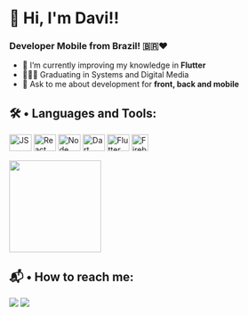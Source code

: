 <h1 align="left">🫡 Hi, I'm Davi!!</h1>
<h3 align="left">Developer Mobile from Brazil! 🇧🇷❤️</h3>

- 📝 I’m currently improving my knowledge in **Flutter**
- 👨🏻‍🎓 Graduating in Systems and Digital Media
- 💬 Ask to me about development for **front, back and mobile** <br>

## 🛠 • Languages and Tools:
<div style="display: inline_block">
  <img align="center" alt="JS" height="30" width="40" src="https://cdn.jsdelivr.net/gh/devicons/devicon/icons/javascript/javascript-original.svg"> 
  <img align="center" alt="React" height="30" width="40" src="https://cdn.jsdelivr.net/gh/devicons/devicon/icons/react/react-original.svg"> 
  <img align="center" alt="Node" height="30" width="40"  src="https://cdn.jsdelivr.net/gh/devicons/devicon/icons/nodejs/nodejs-original.svg" />
  <img align="center" alt="Dart" height="30" width="40" src="https://cdn.jsdelivr.net/gh/devicons/devicon/icons/dart/dart-original.svg"> 
  <img align="center" alt="Flutter" height="30" width="40" src="https://cdn.jsdelivr.net/gh/devicons/devicon/icons/flutter/flutter-original.svg">
  <img align="center" alt="Firebase" height="30" src="https://firebase.google.com/static/downloads/brand-guidelines/PNG/logo-logomark.png?hl=pt-br"> 
</div><br>
<img height="165em" src="https://github-readme-stats.vercel.app/api/top-langs/?username=davifariasp&layout=compact&langs_count=7&theme=city_lights"/>
  
## 📬 • How to reach me:
<div>
  <a href = "mailto:contatodavifariasp@gmail.com"><img src="https://img.shields.io/badge/-Gmail-%23333?style=for-the-badge&logo=gmail&logoColor=white" target="_blank"></a>
  <a href="https://www.linkedin.com/in/davi-farias-pinheiro-047480214/" target="_blank"><img src="https://img.shields.io/badge/-LinkedIn-%230077B5?style=for-the-badge&logo=linkedin&logoColor=white" target="_blank"></a>
</div>
